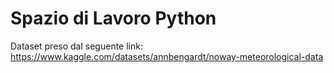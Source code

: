 # Spazio di Lavoro Python
Dataset preso dal seguente link: https://www.kaggle.com/datasets/annbengardt/noway-meteorological-data
